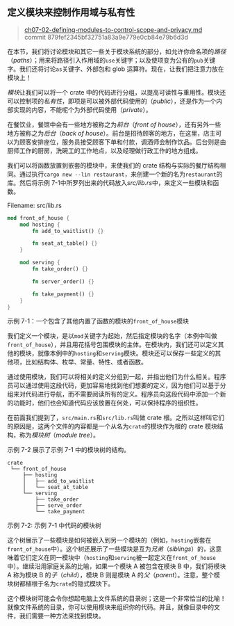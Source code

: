 ## 定义模块来控制作用域与私有性

> [ch07-02-defining-modules-to-control-scope-and-privacy.md](https://github.com/rust-lang/book/blob/master/src/ch07-02-defining-modules-to-control-scope-and-privacy.md)
> <br>
> commit 879fef2345bf32751a83a9e779e0cb84e79b6d3d

在本节，我们将讨论模块和其它一些关于模块系统的部分，如允许你命名项的*路径*（*paths*）；用来将路径引入作用域的`use`关键字；以及使项变为公有的`pub`关键字。我们还将讨论`as`关键字、外部包和 glob 运算符。现在，让我们把注意力放在模块上！

*模块*让我们可以将一个 crate 中的代码进行分组，以提高可读性与重用性。模块还可以控制项的*私有性*，即项是可以被外部代码使用的（*public*），还是作为一个内部实现的内容，不能呢个为外部代码使用（*private*）。

在餐饮业，餐馆中会有一些地方被称之为*前台*（*front of house*），还有另外一些地方被称之为*后台*（*back of house*）。前台是招待顾客的地方，在这里，店主可以为顾客安排座位，服务员接受顾客下单和付款，调酒师会制作饮品。后台则是由厨师工作的厨房，洗碗工的工作地点，以及经理做行政工作的地方组成。

我们可以将函数放置到嵌套的模块中，来使我们的 crate 结构与实际的餐厅结构相同。通过执行`cargo new --lin restaurant`，来创建一个新的名为`restaurant`的库。然后将示例 7-1中所罗列出来的代码放入*src/lib.rs*中，来定义一些模块和函数。

Filename: src/lib.rs

```rust
mod front_of_house {
    mod hosting {
        fn add_to_waitlist() {}

        fn seat_at_table() {}
    }

    mod serving {
        fn take_order() {}

        fn server_order() {}

        fn take_payment() {}
    }
}
```

<span class="caption">示例 7-1：一个包含了其他内置了函数的模块的`front_of_house`模块</span>

我们定义一个模块，是以`mod`关键字为起始，然后指定模块的名字（本例中叫做`front_of_house`），并且用花括号包围模块的主体。在模块内，我们还可以定义其他的模块，就像本例中的`hosting`和`serving`模块。模块还可以保存一些定义的其他项，比如结构体、枚举、常量、特性、或者函数。

通过使用模块，我们可以将相关的定义分组到一起，并指出他们为什么相关。程序员可以通过使用这段代码，更加容易地找到他们想要的定义，因为他们可以基于分组来对代码进行导航，而不需要阅读所有的定义。程序员向这段代码中添加一个新的功能时，他们也会知道代码应该放置在何处，可以保持程序的组织性。

在前面我们提到了，`src/main.rs`和`src/lib.rs`叫做 crate 根。之所以这样叫它们的原因是，这两个文件的内容都是一个从名为`crate`的模块作为根的 crate 模块结构，称为*模块树*（*module tree*）。

示例 7-2 展示了示例 7-1 中的模块树的结构。

```text
crate
 └── front_of_house
     ├── hosting
     │   ├── add_to_waitlist
     │   └── seat_at_table
     └── serving
         ├── take_order
         ├── serve_order
         └── take_payment
```

<span class="caption">示例 7-2: 示例 7-1 中代码的模块树</span>

这个树展示了一些模块是如何被嵌入到另一个模块的（例如，`hosting`嵌套在`front_of_house`中）。这个树还展示了一些模块是互为*兄弟*（*siblings*）的，这意味着它们定义在同一模块中（`hosting`和`serving`被一起定义在`front_of_house`中）。继续沿用家庭关系的比喻，如果一个模块 A 被包含在模块 B 中，我们将模块 A 称为模块 B 的*子*（*child*），模块 B 则是模块 A 的*父*（*parent*）。注意，整个模块树都植根于名为`crate`的隐式模块下。

这个模块树可能会令你想起电脑上文件系统的目录树；这是一个非常恰当的比喻！就像文件系统的目录，你可以使用模块来组织你的代码。并且，就像目录中的文件，我们需要一种方法来找到模块。

